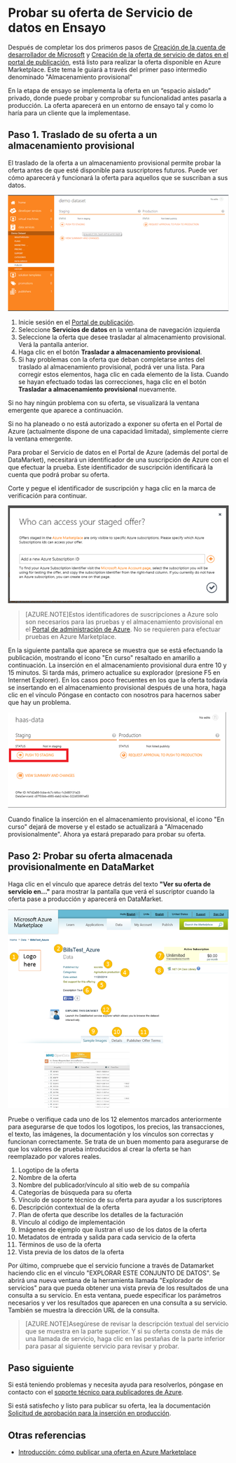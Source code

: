 <properties
   pageTitle="Prueba de la oferta del Servicio de datos para Marketplace | Microsoft Azure"
   description="Obtenga información acerca de cómo probar la oferta del Servicio de datos para Azure Marketplace."
   services="marketplace-publishing"
   documentationCenter=""
   authors="HannibalSII"
   manager=""
   editor=""/>

<tags
   ms.service="marketplace-publishing"
   ms.devlang="na"
   ms.topic="article"
   ms.tgt_pltfrm="na"
   ms.workload="na"
   ms.date="12/03/2015"
   ms.author="hascipio; avikova" />

# Probar su oferta de Servicio de datos en Ensayo
Después de completar los dos primeros pasos de [Creación de la cuenta de desarrollador de Microsoft](marketplace-publishing-accounts-creation-registration.md) y [Creación de la oferta de servicio de datos en el portal de publicación](marketplace-publishing-data-service-creation.md), está listo para realizar la oferta disponible en Azure Marketplace. Este tema le guiará a través del primer paso intermedio denominado "Almacenamiento provisional"

En la etapa de ensayo se implementa la oferta en un “espacio aislado” privado, donde puede probar y comprobar su funcionalidad antes pasarla a producción. La oferta aparecerá en un entorno de ensayo tal y como lo haría para un cliente que la implementase.

## Paso 1. Traslado de su oferta a un almacenamiento provisional
El traslado de la oferta a un almacenamiento provisional permite probar la oferta antes de que esté disponible para suscriptores futuros. Puede ver cómo aparecerá y funcionará la oferta para aquellos que se suscriban a sus datos.

  ![dibujo](media/marketplace-publishing-data-service-test-in-staging/step-1.1.png)

1.	Inicie sesión en el [Portal de publicación](https://publish.windowsazure.com).
2.	Seleccione **Servicios de datos** en la ventana de navegación izquierda
3.	Seleccione la oferta que desee trasladar al almacenamiento provisional. Verá la pantalla anterior.
4.	Haga clic en el botón **Trasladar a almacenamiento provisional**.  
5.	Si hay problemas con la oferta que deban completarse antes del traslado al almacenamiento provisional, podrá ver una lista. Para corregir estos elementos, haga clic en cada elemento de la lista. Cuando se hayan efectuado todas las correcciones, haga clic en el botón **Trasladar a almacenamiento provisional** nuevamente.

Si no hay ningún problema con su oferta, se visualizará la ventana emergente que aparece a continuación.

Si no ha planeado o no está autorizado a exponer su oferta en el Portal de Azure (actualmente dispone de una capacidad limitada), simplemente cierre la ventana emergente.

Para probar el Servicio de datos en el Portal de Azure (además del portal de DataMarket), necesitará un identificador de una suscripción de Azure con el que efectuar la prueba. Este identificador de suscripción identificará la cuenta que podrá probar su oferta.

Corte y pegue el identificador de suscripción y haga clic en la marca de verificación para continuar.

  ![dibujo](media/marketplace-publishing-data-service-test-in-staging/step-1.2.png)

> [AZURE.NOTE]Estos identificadores de suscripciones a Azure solo son necesarios para las pruebas y el almacenamiento provisional en el [Portal de administración de Azure](https://manage.windowsazure.com). No se requieren para efectuar pruebas en Azure Marketplace.

En la siguiente pantalla que aparece se muestra que se está efectuando la publicación, mostrando el icono "En curso" resaltado en amarillo a continuación. La inserción en el almacenamiento provisional dura entre 10 y 15 minutos. Si tarda más, primero actualice su explorador (presione F5 en Internet Explorer). En los casos poco frecuentes en los que la oferta todavía se insertando en el almacenamiento provisional después de una hora, haga clic en el vínculo Póngase en contacto con nosotros para hacernos saber que hay un problema.

  ![dibujo](media/marketplace-publishing-data-service-test-in-staging/step-1.3.png)

Cuando finalice la inserción en el almacenamiento provisional, el icono "En curso" dejará de moverse y el estado se actualizará a "Almacenado provisionalmente". Ahora ya estará preparado para probar su oferta.

## Paso 2: Probar su oferta almacenada provisionalmente en DataMarket

Haga clic en el vínculo que aparece detrás del texto **"Ver su oferta de servicio en..."** para mostrar la pantalla que verá el suscriptor cuando la oferta pase a producción y aparecerá en DataMarket.

  ![dibujo](media/marketplace-publishing-data-service-test-in-staging/step-2.2.png)

Pruebe o verifique cada uno de los 12 elementos marcados anteriormente para asegurarse de que todos los logotipos, los precios, las transacciones, el texto, las imágenes, la documentación y los vínculos son correctas y funcionan correctamente. Se trata de un buen momento para asegurarse de que los valores de prueba introducidos al crear la oferta se han reemplazado por valores reales.

1. Logotipo de la oferta
2. Nombre de la oferta
3. Nombre del publicador/vínculo al sitio web de su compañía
4. Categorías de búsqueda para su oferta
5. Vínculo de soporte técnico de su oferta para ayudar a los suscriptores
6. Descripción contextual de la oferta
7. Plan de oferta que describe los detalles de la facturación
8. Vínculo al código de implementación
9. Imágenes de ejemplo que ilustran el uso de los datos de la oferta
10. Metadatos de entrada y salida para cada servicio de la oferta
11. Términos de uso de la oferta
12. Vista previa de los datos de la oferta


Por último, compruebe que el servicio funcione a través de Datamarket haciendo clic en el vínculo "EXPLORAR ESTE CONJUNTO DE DATOS". Se abrirá una nueva ventana de la herramienta llamada "Explorador de servicios" para que pueda obtener una vista previa de los resultados de una consulta a su servicio. En esta ventana, puede especificar los parámetros necesarios y ver los resultados que aparecen en una consulta a su servicio. También se muestra la dirección URL de la consulta.

> [AZURE.NOTE]Asegúrese de revisar la descripción textual del servicio que se muestra en la parte superior. Y si su oferta consta de más de una llamada de servicio, haga clic en las pestañas de la parte inferior para pasar al siguiente servicio para revisar y probar.



## Paso siguiente
Si está teniendo problemas y necesita ayuda para resolverlos, póngase en contacto con el [soporte técnico para publicadores de Azure](http://go.microsoft.com/fwlink/?LinkId=272975).

Si está satisfecho y listo para publicar su oferta, lea la documentación [Solicitud de aprobación para la inserción en producción](marketplace-publishing-push-to-production.md).

## Otras referencias
- [Introducción: cómo publicar una oferta en Azure Marketplace](marketplace-publishing-getting-started.md)

<!---HONumber=AcomDC_1210_2015-->